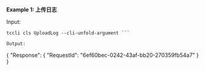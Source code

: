 **Example 1: 上传日志**



Input: 

```
tccli cls UploadLog --cli-unfold-argument ```

Output: 
```
{
    "Response": {
        "RequestId": "6ef60bec-0242-43af-bb20-270359fb54a7"
    }
}
```

